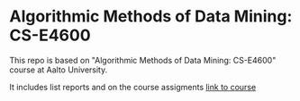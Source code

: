 # Algorithmic Methods of Data Mining: CS-E4600
This repo is based on "Algorithmic Methods of Data Mining: CS-E4600" course at Aalto University. 

It includes list reports and on the course assigments [link to course](https://mycourses.aalto.fi/mod/assign/view.php?id=380235)
